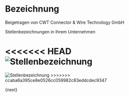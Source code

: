 # Bezeichnung
<span class="text-muted contributed-by">Beigetragen von CWT Connector & Wire Technology GmbH</span>

Stellenbezeichnungen in Ihrem Unternehmen

<<<<<<< HEAD
<img class="screenshot" alt="Stellenbezeichnung" src="/docs/assets/img/human-resources/designation.png">
=======
<img class="screenshot" alt="Stellenbezeichnung" src="{{docs_base_url}}/assets/img/human-resources/designation.png">
>>>>>>> ccaba6a395ce8e0526cc059982c83eddcdec9347

{next}
